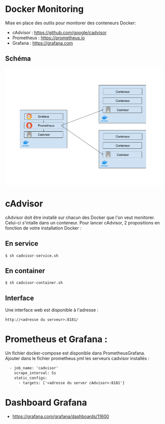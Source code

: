 # Docker Monitoring
Mise en place des outils pour monitorer des conteneurs Docker:
* cAdvisor : https://github.com/google/cadvisor
* Prometheus : https://prometheus.io
* Grafana : https://grafana.com

## Schéma

![schéma](MonitoringDocker.png "schema d'architecture")

# cAdvisor

cAdvisor doit être installé sur chacun des Docker que l'on veut monitorer. Celui-ci s'intalle dans un conteneur. Pour lancer cAdvisor, 2 propositions en fonction de votre installation Docker :
## En service

```
$ sh cadvisor-service.sh
```

## En container

```
$ sh cadvisor-container.sh
```

## Interface

Une interface web est disponible à l'adresse : 

```
http://<adresse du serveur>:8181/
```

# Prometheus et Grafana :

Un fichier docker-compose est disponible dans PrometheusGrafana. Ajouter dans le fichier prometheus.yml les serveurs cadvisor installés :

```
  - job_name: 'cadvisor'
    scrape_interval: 5s
    static_configs:
      - targets: ['<adresse du server cAdvisor>:8181']
```

# Dashboard Grafana
*  https://grafana.com/grafana/dashboards/11600
